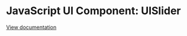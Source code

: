 # JavaScript UI Component: UISlider

[View documentation](http://www.anconaesselmann.com/js_ui/slider)
